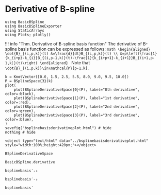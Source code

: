 # Derivative of B-spline

```@setup math
using BasicBSpline
using BasicBSplineExporter
using StaticArrays
using Plots; plotly()
```

!!! info "Thm.  Derivative of B-spline basis function"
    The derivative of B-spline basis function can be expressed as follows:
    ```math
    \begin{aligned}
    \dot{B}_{(i,p,k)}(t)
    &=\frac{d}{dt}B_{(i,p,k)}(t) \\
    &=p\left(\frac{1}{k_{i+p}-k_{i}}B_{(i,p-1,k)}(t)-\frac{1}{k_{i+p+1}-k_{i+1}}B_{(i+1,p-1,k)}(t)\right)
    \end{aligned}
    ```
    Note that ``\dot{B}_{(i,p,k)}\in\mathcal{P}[p-1,k]``.

```@example math
k = KnotVector([0.0, 1.5, 2.5, 5.5, 8.0, 9.0, 9.5, 10.0])
P = BSplineSpace{3}(k)
plot(
    plot(BSplineDerivativeSpace{0}(P), label="0th derivative", color=:black),
    plot(BSplineDerivativeSpace{1}(P), label="1st derivative", color=:red),
    plot(BSplineDerivativeSpace{2}(P), label="2nd derivative", color=:green),
    plot(BSplineDerivativeSpace{3}(P), label="3rd derivative", color=:blue),
)
savefig("bsplinebasisderivativeplot.html") # hide
nothing # hide
```

```@raw html
<object type="text/html" data="../bsplinebasisderivativeplot.html" style="width:100%;height:420px;"></object>
```

```@docs
BSplineDerivativeSpace
```

```@docs
BasicBSpline.derivative
```

```@docs
bsplinebasis′₊₀
```

```@docs
bsplinebasis′₋₀
```

```@docs
bsplinebasis′
```
